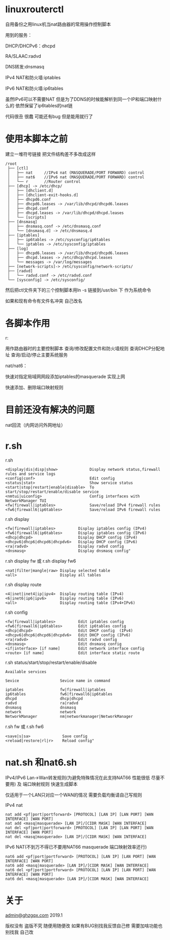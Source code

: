 # linuxrouterctl
自用备份之用linux机当nat路由器的常用操作控制脚本

用到的服务：

DHCP/DHCPv6：dhcpd

RA/SLAAC:radvd

DNS转发:dnsmasq

IPv4 NAT和防火墙:iptables

IPv6 NAT和防火墙:ip6tables

虽然IPv6可以不需要NAT 但是为了DDNS的时候能解析到同一个IP和端口映射什么的 依然保留了ip6tables的nat链

代码很丑 很蠢 可能还有bug 但是能用就行了 

# 使用本脚本之前
建立一堆符号链接 把文件结构差不多改成这样

```
/root
 ├── [ctl]
 │   ├── nat     //IPv4 nat (MASQUERADE/PORT FORWARD) control
 │   ├── nat6    //IPv6 nat (MASQUERADE/PORT FORWARD) control
 │   └── r       //Router control
 ├── [dhcp] -> /etc/dhcp/
 │   ├── [dhclient.d]
 │   ├── [dhclient-exit-hooks.d]
 │   ├── dhcpd6.conf
 │   ├── dhcpd6.leases -> /var/lib/dhcpd/dhcpd6.leases
 │   ├── dhcpd.conf
 │   ├── dhcpd.leases -> /var/lib/dhcpd/dhcpd.leases
 │   └── [scripts]
 ├── [dnsmasq]
 │   ├── dnsmasq.conf -> /etc/dnsmasq.conf
 │   └── [dnsmasq.d] -> /etc/dnsmasq.d
 ├── [iptables]
 │   ├── ip6tables -> /etc/sysconfig/ip6tables
 │   └── iptables -> /etc/sysconfig/iptables
 ├── [log]
 │   ├── dhcpd6.leases -> /var/lib/dhcpd/dhcpd6.leases
 │   ├── dhcpd.leases -> /etc/dhcp/dhcpd.leases
 │   └── messages -> /var/log/messages
 ├── [network-scripts]-> /etc/sysconfig/network-scripts/
 ├── [radvd]
 │   └── radvd.conf -> /etc/radvd.conf
 └── [sysconfig] -> /etc/sysconfig/

```

然后把ctl文件夹下的三个控制脚本用ln -s 链接到/usr/bin 下 作为系统命令

如果和现有命令有文件名冲突 自己改名

# 各脚本作用

r:

用作路由器时的主要控制脚本 查询/修改配置文件和防火墙规则 查询DHCP分配地址 查询/启动/停止主要系统服务

nat/nat6：

快速对指定局域网网段添加iptables的masquerade 实现上网

快速添加、删除端口映射规则

# 目前还没有解决的问题
nat回流（内网访问外网地址）

# r.sh

r.sh
```	
<display|dis|disp|show>              Display network status,firewall rules and service logs
<config|conf>                        Edit config
<status|stat>                        Show service status
<start|stop|restart|enable|disable>  To start/stop/restart/enable/disable service
<nmtui|uiconfig>                     Config interfaces with NetworkManager TUI
<fw|firewall|iptables>               Save/reload IPv4 firewall rules
<fw6|firewall6|ip6tables>            Save/reload IPv6 firewall rules
```

r.sh display
 ```
<fw|firewall|iptables>          Display iptables config (IPv4)
<fw6|firewall6|ip6tables>       Display iptables config (IPv6)
<dhcp|dhcpd>                    Display DHCP config (IPv4)
<dhcpv6|dhcp6|dhcpd6|dhcpdv6>   Display DHCP config (IPv6)
<ra|radvd>                      Display radvd config
<dnsmasq>                       Display dnsmasq config"
 ```
 
 r.sh display fw 或 r.sh display fw6 
 ```
<nat|filter|mangle|raw> Display selected table
<all>                   Display all tables
 ```
 
 
 r.sh display route
 ```
 <4|inet|inet4|ip|ipv4>  Display routing table (IPv4)
 <6|inet6|ip6|ipv6>      Display routing table (IPv6)
 <all>                   Display routing table (IPv4+IPv6)
 ```
 
 r.sh config
 ```
<fw|firewall|iptables>          Edit iptables config 
<fw6|firewall6|ip6tables>       Edit ip6tables config
<dhcp|dhcpd>                    Edit DHCP config  (IPv4)
<dhcpv6|dhcp6|dhcpd6|dhcpdv6>   Edit DHCP config (IPv6)
<ra|radvd>                      Edit radvd config
<dnsmasq>                       Edit dnsmasq config
<if|interface> [if name]        Edit network interface config
<route> [if name]               Edit interface static route
 ```
 
 r.sh status/start/stop/restart/enable/disable
 
```
Available services

Sevice                  Sevice name in command

iptables                fw|firewall|iptables
ip6tables               fw6|firewall6|ip6tables
dhcpd                   dhcp|dhcpd
radvd                   ra|radvd
dnsmasq                 dnsmasq
network	                network
NetworkManager          nm|networkmanager|NetworkManager
```

r.sh fw 或 r.sh fw6
```
<save|s|sa>              Save config
<reload|restore|rl|r>    Reload config"
```

# nat.sh 和nat6.sh
IPv4/IPv6 Lan->Wan转发规则(为避免特殊情况在此支持NAT66 性能很低 尽量不要用) 及 端口映射规则 快速生成脚本

仅适用于一个LAN只对应一个WAN的情况 需要负载均衡请自己写规则

IPv4 nat
```
nat add <pf|port|portforward> [PROTOCOL] [LAN IP] [LAN PORT] [WAN INTERFACE] [WAN PORT]
nat add <masq|masquerade> [LAN IP]/[CIDR MASK] [WAN INTERFACE]
nat del <pf|port|portforward> [PROTOCOL] [LAN IP] [LAN PORT] [WAN INTERFACE] [WAN PORT]
nat del <masq|masquerade> [LAN IP]/[CIDR MASK] [WAN INTERFACE]

```

IPv6 NAT(不到万不得已不要用NAT66 masquerade 端口映射效率还行)
```
nat6 add <pf|port|portforward> [PROTOCOL] [LAN IP] [LAN PORT] [WAN INTERFACE] [WAN PORT]
nat6 add <masq|masquerade> [LAN IP]/[CIDR MASK] [WAN INTERFACE]
nat6 del <pf|port|portforward> [PROTOCOL] [LAN IP] [LAN PORT] [WAN INTERFACE] [WAN PORT]
nat6 del <masq|masquerade> [LAN IP]/[CIDR MASK] [WAN INTERFACE]

```



# 关于
admin@ghzgqx.com 
2019.1

版权没有 盗版不究 随便用随便改 如果有BUG别找我反馈自己修 需要加啥功能也别找我 自己改
